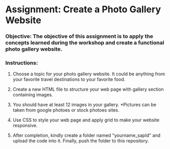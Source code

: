 # Assignment: Create a Photo Gallery Website

### Objective: The objective of this assignment is to apply the concepts learned during the workshop and create a functional photo gallery website.

### Instructions:

   1. Choose a topic for your photo gallery website. It could be anything from your favorite travel destinations to your favorite food.

   2. Create a new HTML file to structure your web page with gallery section containing images. 

   3. You should have at least 12 images in your gallery.
*Pictures can be taken from google photoes or stock photoes sites. 
	
   4. Use CSS to style your web page and apply grid to make your website responsive.

   5. After completion, kindly create a folder named "yourname_sapId" and upload the code into it. Finally, push the folder to this repository. 
